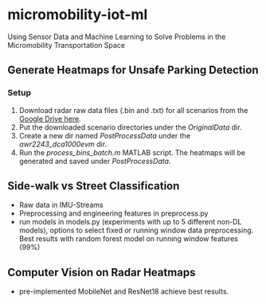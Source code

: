 # micromobility-iot-ml
Using Sensor Data and Machine Learning to Solve Problems in the Micromobility Transportation Space

## Generate Heatmaps for Unsafe Parking Detection
### Setup
1. Download radar raw data files (.bin and .txt) for all scenarios from the [Google Drive here](https://drive.google.com/drive/folders/1YWizSIF95OdjgWbZH3o0JDlbs2yZyrIL).
2. Put the downloaded scenario directories under the _OriginalData_ dir.
3. Create a new dir named _PostProcessData_ under the _awr2243_dca1000evm_ dir.
4. Run the _process_bins_batch.m_ MATLAB script. The heatmaps will be generated and saved under _PostProcessData_.

## Side-walk vs Street Classification
- Raw data in IMU-Streams
- Preprocessing and engineering features in preprocess.py
- run models in models.py (experiments with up to 5 different non-DL models), options to select fixed or running window data preprocessing. Best results with random forest model on running window features (99%)

## Computer Vision on Radar Heatmaps
- pre-implemented MobileNet and ResNet18 achieve best results. 

